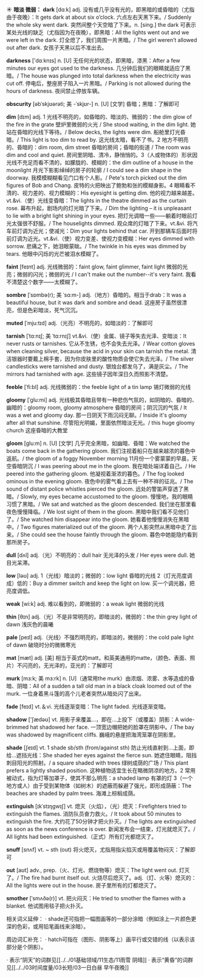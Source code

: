 ☀ <span class="category">**暗淡 微弱：**</span>
<span class="vocabulary">**dark**</span> [dɑːk] 
<span class="definition">adj. 没有或几乎没有光的，即黑暗的或昏暗的（尤指由于夜晚）：</span>It gets dark at about six o’clock. 六点左右天黑下来。/ Suddenly the whole sky went dark. 突然间整个天空暗了下来。<span class="definition">n. [sing.] the dark 可表示某处光线的缺乏（尤指因为在夜晚），即黑暗：</span>All the lights went out and we were left in the dark. 灯全熄了，我们周围一片黑暗。/ The girl weren’t allowed out after dark. 女孩子天黑以后不准出去。

<span class="vocabulary">**darkness**</span> ['dɑːknɪs] 
<span class="definition">n. [U] 无任何光的状态，即黑暗，漆黑：</span>After a few minutes our eyes got used to the darkness. 几分钟后我们的眼睛就适应了黑暗。/ The house was plunged into total darkness when the electricity was cut off. 停电后，整座房子陷入一片黑暗。/ Parking is not allowed during the hours of darkness. 夜间禁止停放车辆。
                      
<span class="vocabulary">**obscurity**</span> [əbˈskjʊərəti; 美 -ˈskjʊr-]
<span class="definition">n. [U] [文学] 昏暗；黑暗：</span>了解即可

<span class="vocabulary">**dim**</span> [dɪm]
<span class="definition">adj. 1 光线不明亮的，如昏暗的、暗淡的、微弱的：</span>the dim glow of the fire in the grate 壁炉里微弱的火光 / She stood waiting, in the dim light. 她站在昏暗的光线下等待。/ Below decks, the lights were dim. 船舱里灯光昏暗。/ This light is too dim to read by. 这光线太暗，看不了书。<span class="definition">2 地方不明亮的、昏暗的：</span>dim room, dim street 昏暗的房间；昏暗的街道 / The room was dim and cool and quiet. 房间里阴暗、清冷，静悄悄的。<span class="definition">3（人或物体的）形状因光线不充足而看不清的，如朦胧的、模糊的：</span>the dim outline of a house in the moonlight 月光下影影绰绰的房子的轮廓 / I could see a dim shape in the doorway. 我模模糊糊看见门口有个人影。/ Pete's torch picked out the dim figures of Bob and Chang. 皮特的火把映出了鲍勃和张的模糊身影。<span class="definition">4 眼睛看不清的、视力差的、视力模糊的：</span>His eyesight is getting dim. 他的视力越来越差。<span class="definition">vt.&vi.（使）光线变昏暗：</span>The lights in the theatre dimmed as the curtain rose. 幕布升起，剧场内的灯光暗了下来。/ Dim the lighting – it is unpleasant to lie with a bright light shining in your eyes. 把灯光调暗一些——躺着时眼前灯光太强很不舒服。/ The houselights dimmed. 观众席的灯暗了下来。<span class="definition">vt.&vi. 将汽车前灯调为近光；使减光：</span>Dim your lights behind that car. 开到那辆车后面时将前灯调为近光。<span class="definition">vt.&vi.（使）视力变差、使视力变模糊：</span>Her eyes dimmed with sorrow. 悲痛之下，她泪眼蒙眬。/ The twinkle in his eyes was dimmed by tears. 他眼中闪烁的光芒被泪水模糊了。
            
<span class="vocabulary">**faint**</span> [feɪnt]
<span class="definition">adj. 光线微弱的：</span>faint glow, faint glimmer, faint light 微弱的光亮；微弱的闪光；微弱的光 / I can't make out the number--it's very faint. 我看不清楚这个数字——太模糊了。         

<span class="vocabulary">**sombre**</span> [ˈsɒmbə(r); 美 ˈsɑ:m-]
<span class="definition">adj.（地方）昏暗的。相当于drab：</span>It was a beautiful house, but it was dark and sombre and dead. 这座房子虽然很漂亮，但是色彩暗淡，死气沉沉。
                     
<span class="vocabulary">**muted**</span> [ˈmju:tɪd]
<span class="definition">adj.（光亮）不明亮的，如暗淡的：</span>了解即可

<span class="vocabulary">**tarnish**</span> [ˈtɑ:nɪʃ; 美 ˈtɑ:rnɪʃ]
<span class="definition">vt.&vi.（使）金属、镜子等失去光泽、变暗淡：</span>It never rusts or tarnishes. 它从不生锈，也不会失去光泽。/ Wear cotton gloves when cleaning silver, because the acid in your skin can tarnish the metal. 清洁银器时要戴上棉手套，因为你皮肤里的酸性物质会使它失去光泽。/ The silver candlesticks were tarnished and dusty. 银烛台都发乌了，满是灰尘。/ The mirrors had tarnished with age. 这些镜子因年深日久而照影不清楚。           
           
<span class="vocabulary">**feeble**</span> [ˈfi:bl]
<span class="definition">adj. 光线微弱的：</span>the feeble light of a tin lamp 锡灯微弱的光线

<span class="vocabulary">**gloomy**</span> [ˈglu:mi]
<span class="definition">adj. 光线极其昏暗且带有一种悲伤气氛的，如阴暗的、昏暗的、幽暗的：</span>gloomy room, gloomy atmosphere 昏暗的房间；阴沉沉的气氛 / It was a wet and gloomy day. 那一日阴天下雨沉闷无聊。/ Inside it's gloomy after all that sunshine. 尽管阳光明媚，里面依然暗淡无光。/ this huge gloomy church 这座昏暗的大教堂
         
<span class="vocabulary">**gloom**</span> [glu:m]
<span class="definition">n. [U] [文学] 几乎完全黑暗，如幽暗、昏暗：</span>We watched the boats come back in the gathering gloom. 我们注视着船只在越来越浓的暮色中返航。/ the gloom of a foggy November morning 11月份一个雾蒙蒙的早晨，天空昏暗阴沉 / I was peering about me in the gloom. 我在暗处端详着自己。/ He peered into the gathering gloom. 他凝视着渐浓的暮色。/ The fog looked ominous in the evening gloom. 夜色中的雾气看上去有一种不祥的征兆。/ The sound of distant police whistles pierced the gloom. 远处的警笛声穿透了黑暗。/ Slowly, my eyes became accustomed to the gloom. 慢慢地，我的眼睛习惯了黑暗。/ We sat and watched as the gloom descended. 我们坐在那里看夜色慢慢降临。/ We lost sight of them in the gloom. 黑暗中我们看不见他们了。/ She watched him disappear into the gloom. 她看着他慢慢消失在黑暗中。/ Two figures materialized out of the gloom. 两个人影突然从黑暗中走了出来。/ She could see the house faintly through the gloom. 暮色中她能隐约看到那所房子。
 
<span class="vocabulary">**dull**</span> [dʌl] 
<span class="definition">adj.（光）不明亮的：</span>dull hair 无光泽的头发 / Her eyes were dull. 她目光呆滞。

<span class="vocabulary">**low**</span> [ləʊ] 
<span class="definition">adj. 1（光线）暗淡的；微弱的：</span>low light 昏暗的光线 <span class="definition">2（灯光亮度调成）低的：</span>Buy a dimmer switch and keep the light on low. 买一个调光器，把亮度调低。

<span class="vocabulary">**weak**</span> [wi:k] 
<span class="definition">adj. 难以看到的，即微弱的：</span>a weak light 微弱的光线

<span class="vocabulary">**thin**</span> [θɪn] 
<span class="definition">adj.（光）不是非常明亮的，即暗淡的，微弱的：</span>the thin grey light of dawn 浅灰色的晨曦

<span class="vocabulary">**pale**</span> [peɪl] 
<span class="definition">adj.（光线）不强烈明亮的，即暗淡的，微弱的：</span>the cold pale light of dawn 破晓时分的微微寒光 

<span class="vocabulary">**mat**</span> [mæt] 
<span class="definition">adj. [美] 相当于英式的matt，和英美通用的matte，（颜色、表面、照片）不闪亮的，无光泽的，亚光的：</span>了解即可

<span class="vocabulary">**murk**</span> [mɜ:k; 美 mɜ:rk]
<span class="definition">n. [U]（通常用the murk）由浓烟、浓雾、水等造成的昏暗、阴暗：</span>All of a sudden a tall old man in a black cloak loomed out of the murk. 一位身着黑斗篷的高个儿老者突然从暗处闪了出来。

<span class="vocabulary">**fade**</span> [feɪd] 
<span class="definition">vt.＆vi. 光线逐渐变暗：</span>The light faded. 光线逐渐变暗。

<span class="vocabulary">**shadow**</span> ['ʃædəʊ] 
<span class="definition">vt. 用影子来覆盖…，即在…上投下（或覆盖）阴影：</span>A wide-brimmed hat shadowed her face. 一顶宽边帽把她的脸罩在阴影中。/ The bay was shadowed by magnificent cliffs. 巍峨的悬崖把海湾笼罩在阴影里。

<span class="vocabulary">**shade**</span> [ʃeɪd] 
<span class="definition">vt. 1 shade sb/sth (from/against sth) 防止光线直射到…上面，即给…遮挡光线：</span>She shaded her eyes against the fierce sun. 她遮住眼睛，阻挡刺目阳光的照射。/ a square shaded with trees 绿树成荫的广场 / This plant prefers a lightly shaded position. 这种植物适宜生长在略微阴凉的地方。<span class="definition">2 常用被动式，指为灯等加罩子，使其不那么明亮：</span>a shaded lamp 有罩的灯 <span class="definition">3（一个地方或人）由于受到某物体（如树木）的遮蔽而躲避了强光，即形成荫蔽：</span>The beaches are shaded by palm trees. 海滩上棕榈成荫。
           
<span class="vocabulary">**extinguish**</span> [ɪkˈstɪŋgwɪʃ]
<span class="definition">vt. 熄灭（火焰），（光）熄灭：</span>Firefighters tried to extinguish the flames. 消防队员奋力救火。/ It took about 50 minutes to extinguish the fire. 大约花了50分钟才把火扑灭。/ The lights are extinguished as soon as the news conference is over. 新闻发布会一结束，灯光就熄灭了。/ All lights had been extinguished.（正式）所有灯光都熄灭了。
           
<span class="vocabulary">**snuff**</span> [snʌf]
<span class="definition">vt. ~ sth (out) 将火熄灭，尤指用指尖掐灭或用覆盖物闷灭：</span>了解即可

<span class="vocabulary">**out**</span> [aʊt] 
<span class="definition">adv., prep.（火、灯光、燃烧物等）熄灭：</span>The light went out. 灯灭了。/ The fire had burnt itself out. 火烧尽后熄灭了。<span class="definition">adj.（灯、火等）熄灭的：</span>All the lights were out in the house. 房子里所有的灯都熄灭了。 
           
<span class="vocabulary">**smother**</span> [ˈsmʌðə(r)]
<span class="definition">vt. 把火闷灭：</span>He tried to smother the flames with a blanket. 他试图用毯子把火扑灭。

相关词义延伸：
· shade还可指把一幅图画等的一部分涂暗（例如涂上一片颜色更深的色彩，或用铅笔画线来涂暗）。

周边词汇补充：
· hatch可指在（图形、阴影等上）画平行或交错的线（以表示该部分是个阴影）。

· 表示“阴天”的词群见[[../../01基础领域/11生态/11雨雪 阴晴]]
· 表示“黄昏”的词群见[[../../03时间度量/03长短/03一日白昼 早午夜晚]]
